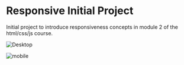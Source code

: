 <h1>Responsive Initial Project</h1>

<p>Initial project to introduce responsiveness concepts in module 2 of the html/css/js course.</p>

![Desktop](https://github.com/mariliatamiles/responsive-project-study/assets/159607718/ecee8ecc-3d11-4194-a107-bb22e8149ad6)

![mobile](https://github.com/mariliatamiles/responsive-project-study/assets/159607718/f8b34e04-ee6f-464d-9360-7f0a2cbfb3f9)
